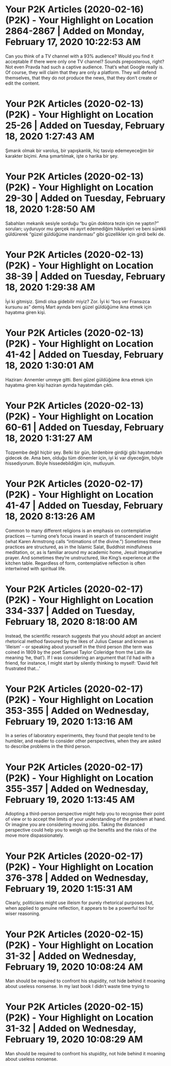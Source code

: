 # Your P2K Articles (2020-02-16) (P2K) - Your Highlight on Location 2864-2867 | Added on Monday, February 17, 2020 10:22:53 AM

Can you think of a TV channel with a 93% audience? Would you find it acceptable if there were only one TV channel? Sounds preposterous, right? Not even Pravda had such a captive audience. That’s what Google really is. Of course, they will claim that they are only a platform. They will defend themselves, that they do not produce the news, that they don’t create or edit the content.

# Your P2K Articles (2020-02-13) (P2K) - Your Highlight on Location 25-26 | Added on Tuesday, February 18, 2020 1:27:43 AM

Şımarık olmak bir varoluş, bir yapışkanlık, hiç tasvip edemeyeceğim bir karakter biçimi. Ama şımartılmak, işte o harika bir şey.

# Your P2K Articles (2020-02-13) (P2K) - Your Highlight on Location 29-30 | Added on Tuesday, February 18, 2020 1:28:50 AM

Sabahları mekanik sesiyle sorduğu “bu gün doktora tezin için ne yaptın?” soruları; uyduruyor mu gerçek mi ayırt edemediğim hikâyeleri ve beni sürekli güldürerek “güzel güldüğüme inandırması” gibi güzellikler için girdi belki de.

# Your P2K Articles (2020-02-13) (P2K) - Your Highlight on Location 38-39 | Added on Tuesday, February 18, 2020 1:29:38 AM

İyi ki gitmişiz. Şimdi olsa gidebilir miyiz? Zor. İyi ki “boş ver Fransızca kursunu as” demiş Mart ayında beni güzel güldüğüme ikna etmek için hayatıma giren kişi.

# Your P2K Articles (2020-02-13) (P2K) - Your Highlight on Location 41-42 | Added on Tuesday, February 18, 2020 1:30:01 AM

Haziran: Annemler umreye gitti. Beni güzel güldüğüme ikna etmek için hayatıma giren kişi haziran ayında hayatımdan çıktı.

# Your P2K Articles (2020-02-13) (P2K) - Your Highlight on Location 60-61 | Added on Tuesday, February 18, 2020 1:31:27 AM

Tozpembe değil hiçbir şey. Belki bir gün, birdenbire girdiği gibi hayatımdan gidecek de. Ama ben, olduğu tüm dönemler için, iyi ki var diyeceğim, böyle hissediyorum. Böyle hissedebildiğim için, mutluyum.

# Your P2K Articles (2020-02-17) (P2K) - Your Highlight on Location 41-47 | Added on Tuesday, February 18, 2020 8:13:26 AM

Common to many different religions is an emphasis on contemplative practices — turning one’s focus inward in search of transcendent insight (what Karen Armstrong calls “intimations of the divine.”) Sometimes these practices are structured, as in the Islamic Salat, Buddhist mindfulness meditation, or, as is familiar around my academic home, Jesuit imaginative prayer. And sometimes they’re unstructured, like King’s experience at the kitchen table. Regardless of form, contemplative reflection is often intertwined with spiritual life.

# Your P2K Articles (2020-02-17) (P2K) - Your Highlight on Location 334-337 | Added on Tuesday, February 18, 2020 8:18:00 AM

Instead, the scientific research suggests that you should adopt an ancient rhetorical method favoured by the likes of Julius Caesar and known as ‘illeism’ – or speaking about yourself in the third person (the term was coined in 1809 by the poet Samuel Taylor Coleridge from the Latin ille meaning ‘he, that’). If I was considering an argument that I’d had with a friend, for instance, I might start by silently thinking to myself: ‘David felt frustrated that…’

# Your P2K Articles (2020-02-17) (P2K) - Your Highlight on Location 353-355 | Added on Wednesday, February 19, 2020 1:13:16 AM

In a series of laboratory experiments, they found that people tend to be humbler, and readier to consider other perspectives, when they are asked to describe problems in the third person.

# Your P2K Articles (2020-02-17) (P2K) - Your Highlight on Location 355-357 | Added on Wednesday, February 19, 2020 1:13:45 AM

Adopting a third-person perspective might help you to recognise their point of view or to accept the limits of your understanding of the problem at hand. Or imagine you are considering moving jobs. Taking the distanced perspective could help you to weigh up the benefits and the risks of the move more dispassionately.

# Your P2K Articles (2020-02-17) (P2K) - Your Highlight on Location 376-378 | Added on Wednesday, February 19, 2020 1:15:31 AM

Clearly, politicians might use illeism for purely rhetorical purposes but, when applied to genuine reflection, it appears to be a powerful tool for wiser reasoning.

# Your P2K Articles (2020-02-15) (P2K) - Your Highlight on Location 31-32 | Added on Wednesday, February 19, 2020 10:08:24 AM

Man should be required to confront his stupidity, not hide behind it moaning about useless nonsense. In my last book I didn’t waste time trying to

# Your P2K Articles (2020-02-15) (P2K) - Your Highlight on Location 31-32 | Added on Wednesday, February 19, 2020 10:08:29 AM

Man should be required to confront his stupidity, not hide behind it moaning about useless nonsense.

